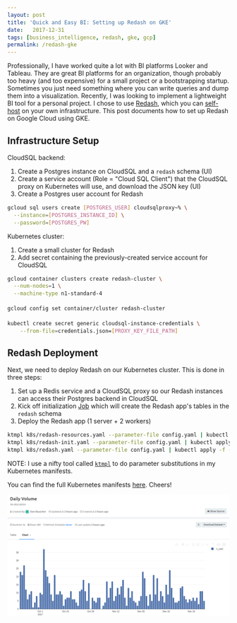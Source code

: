 ```yaml
---
layout: post
title: 'Quick and Easy BI: Setting up Redash on GKE'
date:   2017-12-31
tags: [business_intelligence, redash, gke, gcp]
permalink: /redash-gke
---
```


Professionally, I have worked quite a lot with BI platforms Looker and Tableau. They are great BI platforms for an organization, though probably too heavy (and too expensive) for a small project or a bootstrapping startup.  Sometimes you just need something where you can write queries and dump them into a visualization.  Recently, I was looking to implement a lightweight BI tool for a personal project.  I chose to use [Redash](https://redash.io/), which you can [self-host](https://redash.io/help-onpremise/setup/setting-up-redash-instance.html) on your own infrastructure.  This post documents how to set up Redash on Google Cloud using GKE.

## Infrastructure Setup

CloudSQL backend:
1. Create a Postgres instance on CloudSQL and a `redash` schema (UI)
2. Create a service account (Role = "Cloud SQL Client") that the CloudSQL proxy on Kubernetes will use, and download the JSON key (UI)
3. Create a Postgres user account for Redash

``` bash
gcloud sql users create [POSTGRES_USER] cloudsqlproxy~% \
  --instance=[POSTGRES_INSTANCE_ID] \
  --password=[POSTGRES_PW]
```

Kubernetes cluster:
1. Create a small cluster for Redash
2. Add secret containing the previously-created service account for CloudSQL

``` bash
gcloud container clusters create redash-cluster \
  --num-nodes=1 \
  --machine-type n1-standard-4

gcloud config set container/cluster redash-cluster

kubectl create secret generic cloudsql-instance-credentials \
    --from-file=credentials.json=[PROXY_KEY_FILE_PATH]
```

## Redash Deployment

Next, we need to deploy Redash on our Kubernetes cluster.  This is done in three steps:
1. Set up a Redis service and a CloudSQL proxy so our Redash instances can access their Postgres backend in CloudSQL
2. Kick off initialization [Job](https://kubernetes.io/docs/concepts/workloads/controllers/jobs-run-to-completion/) which will create the Redash app's tables in the `redash` schema
3. Deploy the Redash app (1 server + 2 workers)

``` bash
ktmpl k8s/redash-resources.yaml --parameter-file config.yaml | kubectl apply -f -
ktmpl k8s/redash-init.yaml --parameter-file config.yaml | kubectl apply -f -
ktmpl k8s/redash.yaml --parameter-file config.yaml | kubectl apply -f -
```

NOTE: I use a nifty tool called [`ktmpl`](https://github.com/jimmycuadra/ktmpl) to do parameter substitutions in my Kubernetes manifests.

You can find the full Kubernetes manifests [here](https://github.com/donaldrauscher/redash-gke/tree/master/k8s).  Cheers!

<img src="/assets/img/redash-example.png" width="885px" style="display:block; margin-left:auto; margin-right:auto;">
